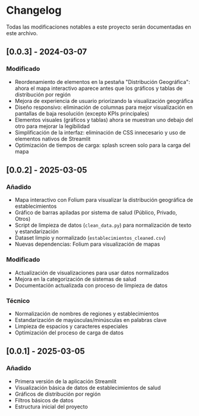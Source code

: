 # Changelog

Todas las modificaciones notables a este proyecto serán documentadas en este archivo.


## [0.0.3] - 2024-03-07

### Modificado
- Reordenamiento de elementos en la pestaña "Distribución Geográfica": ahora el mapa interactivo aparece antes que los gráficos y tablas de distribución por región
- Mejora de experiencia de usuario priorizando la visualización geográfica
- Diseño responsivo: eliminación de columnas para mejor visualización en pantallas de baja resolución (excepto KPIs principales)
- Elementos visuales (gráficos y tablas) ahora se muestran uno debajo del otro para mejorar la legibilidad
- Simplificación de la interfaz: eliminación de CSS innecesario y uso de elementos nativos de Streamlit
- Optimización de tiempos de carga: splash screen solo para la carga del mapa

## [0.0.2] - 2025-03-05

### Añadido
- Mapa interactivo con Folium para visualizar la distribución geográfica de establecimientos
- Gráfico de barras apiladas por sistema de salud (Público, Privado, Otros)
- Script de limpieza de datos (`clean_data.py`) para normalización de texto y estandarización
- Dataset limpio y normalizado (`establecimientos_cleaned.csv`)
- Nuevas dependencias: Folium para visualización de mapas

### Modificado
- Actualización de visualizaciones para usar datos normalizados
- Mejora en la categorización de sistemas de salud
- Documentación actualizada con proceso de limpieza de datos

### Técnico
- Normalización de nombres de regiones y establecimientos
- Estandarización de mayúsculas/minúsculas en palabras clave
- Limpieza de espacios y caracteres especiales
- Optimización del proceso de carga de datos

## [0.0.1] - 2025-03-05

### Añadido
- Primera versión de la aplicación Streamlit
- Visualización básica de datos de establecimientos de salud
- Gráficos de distribución por región
- Filtros básicos de datos
- Estructura inicial del proyecto 